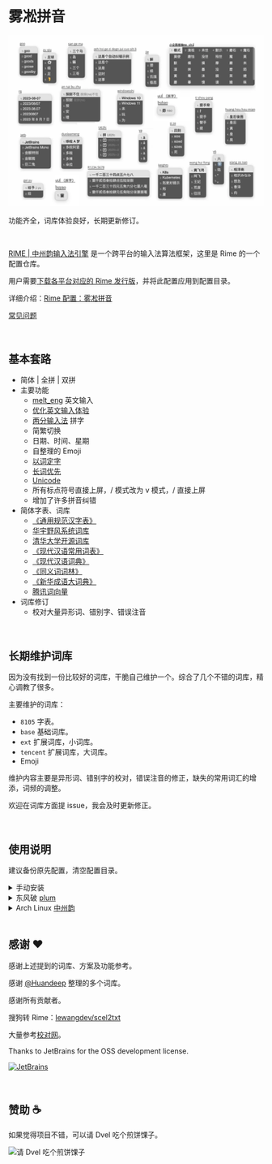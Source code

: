 # 雾凇拼音

![demo](./others/demo.webp)

功能齐全，词库体验良好，长期更新修订。

<br>

[RIME | 中州韵输入法引擎](https://rime.im/) 是一个跨平台的输入法算法框架，这里是 Rime 的一个配置仓库。

用户需要[下载各平台对应的 Rime 发行版](https://rime.im/download/)，并将此配置应用到配置目录。

详细介绍：[Rime 配置：雾凇拼音](https://dvel.me/posts/rime-ice/)

[常见问题](https://github.com/iDvel/rime-ice/issues/133)

<br>

## 基本套路

- 简体 | 全拼 | 双拼
- 主要功能
  - [melt_eng](https://github.com/tumuyan/rime-melt) 英文输入
  - [优化英文输入体验](https://dvel.me/posts/make-rime-en-better/)
  - [两分输入法](http://cheonhyeong.com/Simplified/download.html) 拼字
  - 简繁切换
  - 日期、时间、星期
  - 自整理的 Emoji
  - [以词定字](https://github.com/BlindingDark/rime-lua-select-character)
  - [长词优先](https://github.com/tumuyan/rime-melt/blob/master/lua/melt.lua)
  - [Unicode](https://github.com/shewer/librime-lua-script/blob/main/lua/component/unicode.lua)
  - 所有标点符号直接上屏，/ 模式改为 v 模式，/ 直接上屏
  - 增加了许多拼音纠错
- 简体字表、词库
  - [《通用规范汉字表》](https://github.com/iDvel/The-Table-of-General-Standard-Chinese-Characters)
  - [华宇野风系统词库](http://bbs.pinyin.thunisoft.com/forum.php?mod=viewthread&tid=30049)
  - [清华大学开源词库](https://github.com/thunlp/THUOCL)
  - [《现代汉语常用词表》](https://gist.github.com/indiejoseph/eae09c673460aa0b56db)
  - [《现代汉语词典》](https://forum.freemdict.com/t/topic/12102)
  - [《同义词词林》](https://forum.freemdict.com/t/topic/1211)
  - [《新华成语大词典》](https://forum.freemdict.com/t/topic/11407)
  - [腾讯词向量](https://ai.tencent.com/ailab/nlp/en/download.html)
- 词库修订
  - 校对大量异形词、错别字、错误注音

<br>

## 长期维护词库

因为没有找到一份比较好的词库，干脆自己维护一个。综合了几个不错的词库，精心调教了很多。

主要维护的词库：

- `8105` 字表。
- `base` 基础词库。
- `ext` 扩展词库，小词库。
- `tencent` 扩展词库，大词库。
- Emoji

维护内容主要是异形词、错别字的校对，错误注音的修正，缺失的常用词汇的增添，词频的调整。

欢迎在词库方面提 issue，我会及时更新修正。

<br>

## 使用说明

建议备份原先配置，清空配置目录。

<details>
<summary>手动安装</summary>

将仓库所有文件复制粘贴进去就好了。

更新词库，手动覆盖 `cn_dicts` `en_dcits` `opencc` 三个文件夹。

</details>
<details>
<summary>东风破 <a href="https://github.com/rime/plum">plum</a></summary>

所有配方（`others/recipes/*.recipe.yaml`）只是简单地更新覆盖文件，适合更新词库时使用。后四个配方只是更新词库文件，并不更新 `rime_ice.dict.yaml` 和 `melt_eng.dict.yaml`，因为用户可能会挂载其他词库。如果更新后部署时报错，可能是增、删、改了文件，需要检查上面两个文件和词库的对应关系。

安装或更新：全部文件

```bash
bash rime-install iDvel/rime-ice:others/recipes/full
```

安装或更新：所有词库文件（包含下面三个）

```bash
bash rime-install iDvel/rime-ice:others/recipes/all_dicts
```

安装或更新：拼音词库文件

```bash
bash rime-install iDvel/rime-ice:others/recipes/cn_dicts
```

安装或更新：英文词库文件

```bash
bash rime-install iDvel/rime-ice:others/recipes/en_dicts
```

安装或更新：opencc(emoji)

```bash
bash rime-install iDvel/rime-ice:others/recipes/opencc
```

</details>

<details>
<summary>Arch Linux <a href="https://github.com/rime/ibus-rime">中州韵</a></summary>

### 安装

使用 AUR helper 安装 [rime-ice](https://aur.archlinux.org/packages/rime-ice) 包即可。

```bash
yay -S rime-ice
```

或者

```bash
paru -S rime-ice
```

yay用户建议开启[开发包更新](https://github.com/Jguer/yay#development-packages-upgrade)

```bash
yay -Y --devel --save
```

### 配置

推荐使用[补丁](https://github.com/rime/home/wiki/CustomizationGuide#%定製指南)的方式启用。

参考下面的配置示例，修改对应输入法框架用户目录（见下）中的 `rime-ice.custom.yaml` 文件

- iBus 为 `$HOME/.config/ibus/rime/`
- Fcitx5 为 `$HOME/.local/share/fcitx5/rime/`

<details>
<summary>default.custom.yaml</summary>

```yaml
patch:
  "menu/page_size": 8
  schema_list:
    - schema: rime_ice
```

</details>
<details>
<summary>rime-ice.custom.yaml</summary>

```yaml
patch:
  key_binder:
    select_first_character: "bracketleft" #[
    select_last_character: "bracketright" #]
  speller/algebra:
    ### 模糊音
    # 声母
    - derive/^([zcs])h/$1/          # z c s → zh ch sh
    - derive/^([zcs])([^h])/$1h$2/  # zh ch sh → z c s
    - derive/^l/n/  # n → l
    - derive/^n/l/  # l → n
    - derive/^f/h/  # …………
    - derive/^h/f/  # …………
    ...(复制[rime_ice.schema.yaml].speller.algebra到这里,注释/取消注释以更改模糊音)
```

</details>

</details>
<br>

## 感谢 ❤️

感谢上述提到的词库、方案及功能参考。

感谢 [@Huandeep](https://github.com/Huandeep) 整理的多个词库。

感谢所有贡献者。

搜狗转 Rime：[lewangdev/scel2txt](https://github.com/lewangdev/scel2txt)

大量参考[校对网](http://www.jiaodui.com/bbs/)。

Thanks to JetBrains for the OSS development license.

[![JetBrains](https://resources.jetbrains.com/storage/products/company/brand/logos/jb_beam.svg)](https://jb.gg/OpenSourceSupport)

<br>

## 赞助 ☕

如果觉得项目不错，可以请 Dvel 吃个煎饼馃子。

<img src="./others/sponsor.webp" alt="请 Dvel 吃个煎饼馃子" width=600 />
